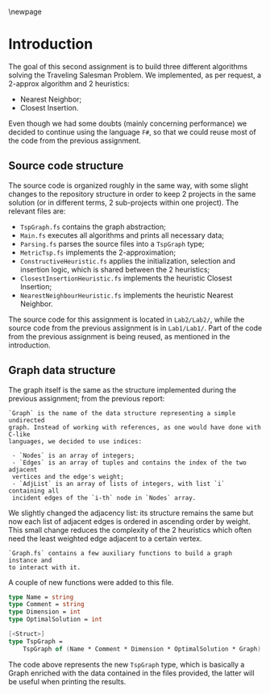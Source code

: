 \newpage

# Introduction

The goal of this second assignment is to build three different algorithms solving the Traveling
Salesman Problem. We implemented, as per request, a 2-approx algorithm and 2 heuristics:

 - Nearest Neighbor;
 - Closest Insertion.

Even though we had some doubts (mainly concerning performance) we decided to continue using the language `F#`,
so that we could reuse most of the code from the previous assignment.

## Source code structure

The source code is organized roughly in the same way, with some slight changes to the repository structure in order to
keep 2 projects in the same solution (or in different terms, 2 sub-projects within one project). The relevant files 
are:

 - `TspGraph.fs` contains the graph abstraction;
 - `Main.fs` executes all algorithms and prints all necessary data;
 - `Parsing.fs` parses the source files into a `TspGraph` type;
 - `MetricTsp.fs` implements the 2-approximation;
 - `ConstructiveHeuristic.fs` applies the initialization, selection and insertion logic, which is shared between the 2 heuristics;
 - `ClosestInsertionHeuristic.fs` implements the heuristic Closest Insertion;
 - `NearestNeighbourHeuristic.fs` implements the heuristic Nearest Neighbor.

The source code for this assignment is located in `Lab2/Lab2/`, while the source code from the previous assignment is in `Lab1/Lab1/`. Part of the code from the previous assignment is being reused, as mentioned in the introduction.

## Graph data structure

The graph itself is the same as the structure implemented during the previous assignment; from the previous report:

    `Graph` is the name of the data structure representing a simple undirected 
    graph. Instead of working with references, as one would have done with C-like 
    languages, we decided to use indices:

     - `Nodes` is an array of integers; 
     - `Edges` is an array of tuples and contains the index of the two adjacent 
     vertices and the edge's weight; 
     - `AdjList` is an array of lists of integers, with list `i` containing all 
     incident edges of the `i-th` node in `Nodes` array.
     
We slightly changed the adjacency list: its structure remains the same but now each list of adjacent edges is ordered in ascending order by weight.
This small change reduces the complexity of the 2 heuristics which often need the least weighted edge adjacent to a certain vertex.

    `Graph.fs` contains a few auxiliary functions to build a graph instance and 
    to interact with it.

A couple of new functions were added to this file.

```fsharp
type Name = string
type Comment = string
type Dimension = int
type OptimalSolution = int

[<Struct>]
type TspGraph = 
    TspGraph of (Name * Comment * Dimension * OptimalSolution * Graph)
```

The code above represents the new `TspGraph` type, which is basically a Graph enriched with the data contained
in the files provided, the latter will be useful when printing the results. 
